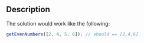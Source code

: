 ## Description

The solution would work like the following:

```ts
getEvenNumbers([2, 4, 5, 6]); // should == [2,4,6]
```
